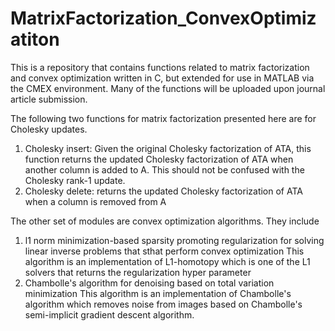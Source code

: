 # MatrixFactorization_ConvexOptimizatiton
This is a repository that contains functions related to matrix factorization and convex optimization written in C, but extended for use in MATLAB via the CMEX environment. Many of the functions will be uploaded upon journal article submission. 

The following two functions for matrix factorization presented here are for Cholesky updates. 
1) Cholesky insert: Given the original Cholesky factorization of ATA, this function returns the updated Cholesky factorization of ATA when another column is added to A. This should not be confused with the Cholesky rank-1 update.
2) Cholesky delete: returns the updated Cholesky factorization of ATA when a column is removed from A

The other set of modules are convex optimization algorithms. They include 
1) l1 norm minimization-based sparsity promoting regularization for solving linear inverse problems that sthat perform convex optimization
This algorithm is an implementation of L1-homotopy which is one of the L1 solvers that returns the regularization hyper parameter
2) Chambolle's algorithm for denoising based on total variation minimization
This algorithm is an implementation of Chambolle's algorithm which removes noise from images based on Chambolle's semi-implicit gradient descent algorithm.


 
 
